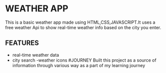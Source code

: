 # WEATHER APP
This is a basic weather app made using HTML,CSS,JAVASCRIPT.It uses a free weather Api to show real-time weather info based on the city you enter.
## FEATURES
- real-time weather data
- city search
-weather icons
#JOURNEY
Built this project as a source of information through various way as a part of my learning journey
